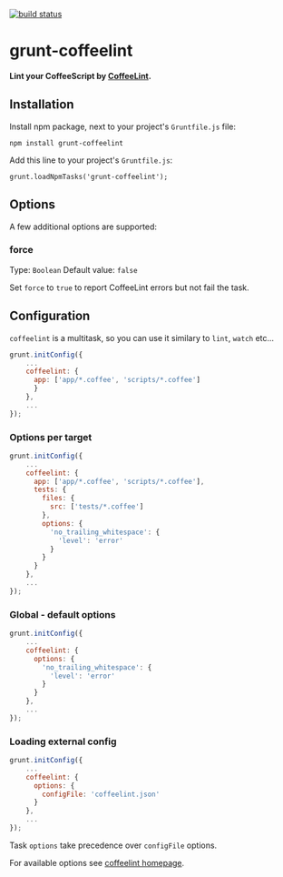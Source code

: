 [![build status](https://secure.travis-ci.org/vojtajina/grunt-coffeelint.png)](http://travis-ci.org/vojtajina/grunt-coffeelint)
# grunt-coffeelint

**Lint your CoffeeScript by [CoffeeLint].**

## Installation

Install npm package, next to your project's `Gruntfile.js` file:

    npm install grunt-coffeelint

Add this line to your project's `Gruntfile.js`:

    grunt.loadNpmTasks('grunt-coffeelint');

## Options

A few additional options are supported:

### force
Type: `Boolean`
Default value: `false`

Set `force` to `true` to report CoffeeLint errors but not fail the task.

## Configuration

`coffeelint` is a multitask, so you can use it similary to `lint`, `watch` etc...

````javascript
grunt.initConfig({
    ...
    coffeelint: {
      app: ['app/*.coffee', 'scripts/*.coffee']
      }
    },
    ...
});
````

### Options per target

````javascript
grunt.initConfig({
    ...
    coffeelint: {
      app: ['app/*.coffee', 'scripts/*.coffee'],
      tests: {
        files: {
          src: ['tests/*.coffee']
        },
        options: {
          'no_trailing_whitespace': {
            'level': 'error'
          }
        }
      }
    },
    ...
});
````

### Global - default options

````javascript
grunt.initConfig({
    ...
    coffeelint: {
      options: {
        'no_trailing_whitespace': {
          'level': 'error'
        }
      }
    },
    ...
});
````

### Loading external config

````javascript
grunt.initConfig({
    ...
    coffeelint: {
      options: {
        configFile: 'coffeelint.json'
      }
    },
    ...
});
````
Task `options` take precedence over `configFile` options.

For available options see [coffeelint homepage].

[CoffeeLint]: http://www.coffeelint.org/
[coffeelint homepage]: http://www.coffeelint.org/
